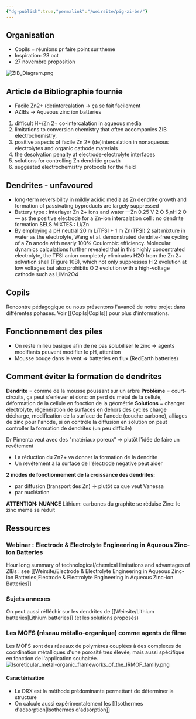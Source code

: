```yaml
---
{"dg-publish":true,"permalink":"/weirsite/pig-zi-bs/"}
---
```


## Organisation
- Copils = réunions pr faire point sur theme
- Inspiration: 23 oct
- 27 novembre proposition

![ZIB_Diagram.png](/img/user/ZIB_Diagram.png)
## Article de Bibliographie fournie
- Facile Zn2+ (de)intercalation -> ça se fait facilement
- AZIBs -> Aqueous zinc ion batteries

1) difficult H+/Zn 2+ co-intercalation in aqueous media
2) limitations to conversion chemistry that often accompanies ZIB electrochemistry,
3) positive aspects of facile Zn 2+ (de)intercalation in nonaqueous electrolytes and organic cathode materials
4) the desolvation penalty at electrode-electrolyte interfaces
5) solutions for controlling Zn dendritic growth
6) suggested electrochemistry protocols for the field

## Dendrites - unfavoured
- long-term reversibility in mildly acidic media as Zn dendrite growth and formation of passivating byproducts are largely suppressed
- Battery type : interlayer Zn 2+ ions and water —Zn 0.25 V 2 O 5,nH 2 O— as the positive electrode for a Zn-ion intercalation cell : no dendrite formation
SELS MIXTES : Li/Zn
- By employing a pH neutral 20 m LiTFSI + 1 m Zn(TFSI) 2 salt mixture in water as the electrolyte, Wang et al. demonstrated dendrite-free cycling of a Zn anode with nearly 100% Coulombic efficiency. Molecular dynamics calculations further revealed that in this highly concentrated electrolyte, the TFSI anion completely eliminates H2O from the Zn 2+ solvation shell (Figure 10B), which not only suppresses H 2 evolution at low voltages but also prohibits O 2 evolution with a high-voltage cathode such as LiMn2O4
## Copils
Rencontre pédagogique ou nous présentons l'avancé de notre projet dans différentes pphases. Voir [[Copils\|Copils]] pour plus d'informations.

## Fonctionnement des piles
- On reste milieu basique afin de ne pas solubiliser le zinc => agents modifiants peuvent modifier le pH, attention
- Mousse bouge dans le vent => batteries en flux (RedEarth batteries)

## Comment éviter la formation de dendrites
**Dendrite** = comme de la mousse poussant sur un arbre
**Problème** = court-circuits, ça peut s'enlever et donc on perd du métal de la cellule, déformation de la cellule en fonction de la géométrie
**Solutions** = changer électrolyte, régénération de surfaces en dehors des cycles charge décharge, modification de la surface de l'anode (couche carbone), alliages de zinc pour l'anode, si on contrôle la diffusion en solution on peut controller la formation de dendrites (un peu difficile)

Dr Pimenta veut avec des "matériaux poreux" => plutôt l'idée de faire un revêtement
- La réduction du Zn2+ va donner la formation de la dendrite
- Un revêtement à la surface de l'électrode négative peut aider

**2 modes de fonctionnement de la croissance des dendrites:**
- par diffusion (transport des Zn) => plutôt ça que veut Vanessa
- par nucléation

**ATTENTION: NUANCE**
Lithium: carbones du graphite se réduise
Zinc: le zinc meme se réduit


## Ressources
### Webinar : Electrode & Electrolyte Engineering in Aqueous Zinc-ion Batteries
Hour long summary of technological/chemical limitations and advantages of ZIBs : see [[Weirsite/Electrode & Electrolyte Engineering in Aqueous Zinc-ion Batteries\|Electrode & Electrolyte Engineering in Aqueous Zinc-ion Batteries]]

### Sujets annexes
On peut aussi réfléchir sur les dendrites de [[Weirsite/Lithium batteries\|Lithium batteries]] (et les solutions proposés)

### Les MOFS (réseau métallo-organique) comme agents de filme
Les MOFS sont des réseaux de polymères couplées à des complexes de coordination métalliques d'une porosité très élevée, mais aussi spécifique en fonction de l'application souhaitée. 
![Isoreticular_metal-organic_frameworks_of_the_IRMOF_family.png](/img/user/Isoreticular_metal-organic_frameworks_of_the_IRMOF_family.png)
#### Caractérisation
- La DRX est la méthode prédominante permettant de déterminer la structure
- On calcule aussi expérimentalement les [[Isothermes d'adsorption\|Isothermes d'adsorption]]